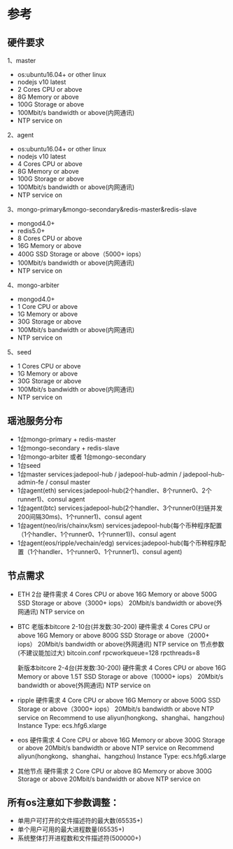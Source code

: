# 参考

## 硬件要求

1、master
- os:ubuntu16.04+ or other linux 
- nodejs v10 latest
- 2 Cores CPU or above
- 8G Memory or above
- 100G Storage or above
- 100Mbit/s bandwidth or above(内网通讯)
- NTP service on

2、agent
- os:ubuntu16.04+ or other linux
- nodejs v10 latest
- 4 Cores CPU or above
- 8G Memory or above
- 100G Storage or above
- 100Mbit/s bandwidth or above(内网通讯)
- NTP service on

3、mongo-primary&mongo-secondary&redis-master&redis-slave
- mongod4.0+
- redis5.0+
- 8 Cores CPU or above
- 16G Memory or above
- 400G SSD Storage or above（5000+ iops）
- 100Mbit/s bandwidth or above(内网通讯)
- NTP service on


4、mongo-arbiter
- mongod4.0+
- 1 Core CPU or above
- 1G Memory or above
- 30G Storage or above
- 100Mbit/s bandwidth or above(内网通讯)
- NTP service on

5、seed
- 1 Cores CPU or above
- 1G Memory or above
- 30G Storage or above
- 100Mbit/s bandwidth or above(内网通讯)
- NTP service on

## 瑶池服务分布

- 1台mongo-primary +  redis-master
- 1台mongo-secondary +  redis-slave
- 1台mongo-arbiter 或者 1台mongo-secondary
- 1台seed
- 1台master
  services:jadepool-hub /  jadepool-hub-admin / jadepool-hub-admin-fe / consul master
- 1台agent(eth)
  services:jadepool-hub(2个handler、8个runner0、2个runner1)、consul agent
- 1台agent(btc)
  services:jadepool-hub(2个handler、3个runner0(扫链并发200间隔30ms)、1个runner1)、consul agent
- 1台agent(neo/iris/chainx/ksm)
  services:jadepool-hub(每个币种程序配置（1个handler、1个runner0、1个runner1))、consul agent
- 1台agent(eos/ripple/vechain/edg)
  services:jadepool-hub(每个币种程序配置（1个handler、1个runner0、1个runner1)、consul agent)

## 节点需求

- ETH 2台
  硬件需求
  4 Cores CPU or above
  16G Memory or above
  500G SSD Storage or above（3000+ iops）
  20Mbit/s bandwidth or above(外网通讯)
  NTP service on

- BTC 
  老版本bitcore 
  2-10台(并发数:30-200)
  硬件需求
  4 Cores CPU or above
  16G Memory or above
  800G SSD Storage or above（2000+ iops）
  20Mbit/s bandwidth or above(外网通讯)
  NTP service on
  节点参数(不建议能加过大)
  bitcoin.conf
  rpcworkqueue=128
  rpcthreads=8

  新版本bitcore 
  2-4台(并发数:30-200)
  硬件需求
  4 Cores CPU or above
  16G Memory or above
  1.5T SSD Storage or above（10000+ iops）
  20Mbit/s bandwidth or above(外网通讯)
  NTP service on

- ripple
  硬件需求
  4 Core CPU or above
  16G Memory or above
  500G SSD Storage or above（3000+ iops）
  20Mbit/s bandwidth or above
  NTP service on
  Recommend to use aliyun(hongkong、shanghai、hangzhou) Instance Type: ecs.hfg6.xlarge 
  
- eos
  硬件需求
  4 Core CPU or above
  16G Memory or above
  300G Storage or above
  20Mbit/s bandwidth or above
  NTP service on
  Recommend aliyun(hongkong、shanghai、hangzhou) Instance Type: ecs.hfg6.xlarge

- 其他节点
  硬件需求
  2 Core CPU or above
  8G Memory or above
  300G Storage or above
  20Mbit/s bandwidth or above
  NTP service on
  

## 所有os注意如下参数调整：

- 单用户可打开的文件描述符的最大数(65535+)
- 单个用户可用的最大进程数量(65535+)
- 系统整体打开进程数和文件描述符(500000+)
